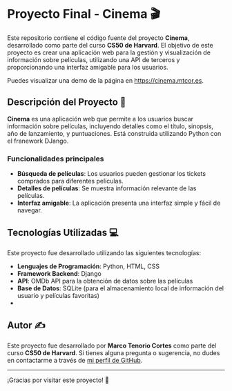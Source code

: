 # Proyecto Final - Cinema 🎬

Este repositorio contiene el código fuente del proyecto **Cinema**, desarrollado como parte del curso **CS50 de Harvard**. El objetivo de este proyecto es crear una aplicación web para la gestión y visualización de información sobre películas, utilizando una API de terceros y proporcionando una interfaz amigable para los usuarios.

Puedes visualizar una demo de la página en https://cinema.mtcor.es.

## Descripción del Proyecto 📖

**Cinema** es una aplicación web que permite a los usuarios buscar información sobre películas, incluyendo detalles como el título, sinopsis, año de lanzamiento, y puntuaciones. Está construida utilizando Python con el franework DJango.

### Funcionalidades principales

- **Búsqueda de películas**: Los usuarios pueden gestionar los tickets comprados para diferentes películas.
- **Detalles de películas**: Se muestra información relevante de las películas.
- **Interfaz amigable**: La aplicación presenta una interfaz simple y fácil de navegar.
  
## Tecnologías Utilizadas 💻

Este proyecto fue desarrollado utilizando las siguientes tecnologías:

- **Lenguajes de Programación**: Python, HTML, CSS
- **Framework Backend**: Django
- **API**: OMDb API para la obtención de datos sobre las películas
- **Base de Datos**: SQLite (para el almacenamiento local de información del usuario y películas favoritas)
- 
## Autor ✍️

Este proyecto fue desarrollado por **Marco Tenorio Cortes** como parte del curso **CS50 de Harvard**. Si tienes alguna pregunta o sugerencia, no dudes en contactarme a través de [mi perfil de GitHub](https://github.com/MarcoTenCortes).

---

¡Gracias por visitar este proyecto! 🎉
